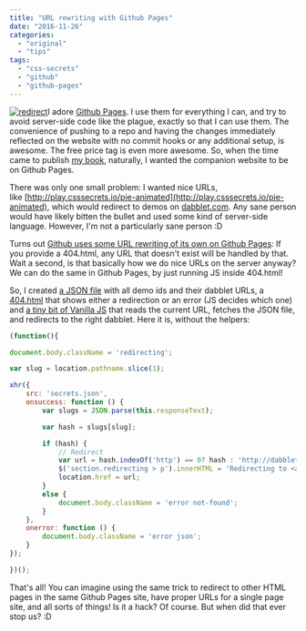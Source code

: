 ```yaml
---
title: "URL rewriting with Github Pages"
date: "2016-11-26"
categories:
  - "original"
  - "tips"
tags:
  - "css-secrets"
  - "github"
  - "github-pages"
---
```


[![redirect](images/redirect-300x167.png)](images/redirect.png)I adore [Github Pages](https://pages.github.com/). I use them for everything I can, and try to avoid server-side code like the plague, exactly so that I can use them. The convenience of pushing to a repo and having the changes immediately reflected on the website with no commit hooks or any additional setup, is awesome. The free price tag is even more awesome. So, when the time came to publish [my book](https://www.amazon.com/CSS-Secrets-Solutions-Everyday-Problems/dp/1449372635/), naturally, I wanted the companion website to be on Github Pages.

There was only one small problem: I wanted nice URLs, like [http://play.csssecrets.io/pie-animated](http://play.csssecrets.io/pie-animated), which would redirect to demos on [dabblet.com](http://dabblet.com). Any sane person would have likely bitten the bullet and used some kind of server-side language. However, I'm not a particularly sane person :D

Turns out [Github uses some URL rewriting of its own on Github Pages](https://help.github.com/articles/creating-a-custom-404-page-for-your-github-pages-site/): If you provide a 404.html, any URL that doesn't exist will be handled by that. Wait a second, is that basically how we do nice URLs on the server anyway? We can do the same in Github Pages, by just running JS inside 404.html!

So, I created [a JSON file](https://github.com/LeaVerou/play.csssecrets.io/blob/gh-pages/secrets.json) with all demo ids and their dabblet URLs, a [404.html](https://github.com/LeaVerou/play.csssecrets.io/blob/gh-pages/404.html) that shows either a redirection or an error (JS decides which one) and [a tiny bit of Vanilla JS](https://github.com/LeaVerou/play.csssecrets.io/blob/gh-pages/redirect.js) that reads the current URL, fetches the JSON file, and redirects to the right dabblet. Here it is, without the helpers:

```js
(function(){

document.body.className = 'redirecting';

var slug = location.pathname.slice(1);

xhr({
	src: 'secrets.json',
	onsuccess: function () {
		var slugs = JSON.parse(this.responseText);

		var hash = slugs[slug];

		if (hash) {
			// Redirect
			var url = hash.indexOf('http') == 0? hash : 'http://dabblet.com/gist/' + hash;
			$('section.redirecting > p').innerHTML = 'Redirecting to <a href="' + url + '">' + url + '</a>…';
			location.href = url;
		}
		else {
			document.body.className = 'error not-found';
		}
	},
	onerror: function () {
		document.body.className = 'error json';
	}
});

})();
```

That's all! You can imagine using the same trick to redirect to other HTML pages in the same Github Pages site, have proper URLs for a single page site, and all sorts of things! Is it a hack? Of course. But when did that ever stop us? :D
